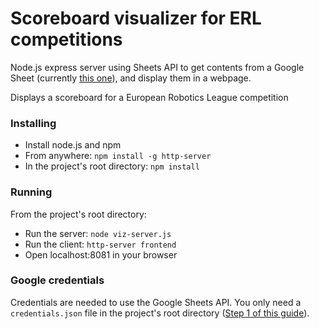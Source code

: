 # Scoreboard visualizer for ERL competitions

Node.js express server using Sheets API to get contents from a Google Sheet (currently [this one](https://docs.google.com/spreadsheets/d/1P6biFVBGAzPrD3xW6OLu3qA3R5hmy29crQlIXrZzmIM/edit?usp=sharing)), and display them in a webpage.

Displays a scoreboard for a European Robotics League competition

### Installing
- Install node.js and npm
- From anywhere: `npm install -g http-server`
- In the project's root directory: `npm install`

### Running
From the project's root directory:
- Run the server: `node viz-server.js`
- Run the client: `http-server frontend`
- Open localhost:8081 in your browser

### Google credentials
Credentials are needed to use the Google Sheets API. You only need a `credentials.json` file in the project's root directory ([Step 1 of this guide](https://developers.google.com/sheets/api/quickstart/nodejs#step_1_turn_on_the)).